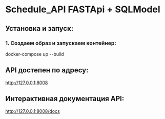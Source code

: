 # Schedule_API FASTApi + SQLModel



## Установка и запуск:

### 1. Создаем образ и запускаем контейнер:

docker-compose up --build

## API достепен по адресу:
   
http://127.0.0.1:8008  

## Интерактивная документация API:
  
http://127.0.0.1:8008/docs

